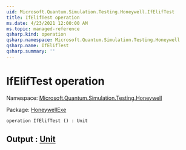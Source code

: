 ```yaml
---
uid: Microsoft.Quantum.Simulation.Testing.Honeywell.IfElifTest
title: IfElifTest operation
ms.date: 4/23/2021 12:00:00 AM
ms.topic: managed-reference
qsharp.kind: operation
qsharp.namespace: Microsoft.Quantum.Simulation.Testing.Honeywell
qsharp.name: IfElifTest
qsharp.summary: ''
---
```


# IfElifTest operation

Namespace: [Microsoft.Quantum.Simulation.Testing.Honeywell](xref:Microsoft.Quantum.Simulation.Testing.Honeywell)

Package: [HoneywellExe](https://nuget.org/packages/HoneywellExe)




```qsharp
operation IfElifTest () : Unit
```


## Output : [Unit](xref:microsoft.quantum.qsharp.valueliterals#unit-literal)

